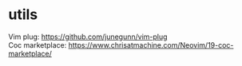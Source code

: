 # utils
Vim plug: https://github.com/junegunn/vim-plug<br/>
Coc marketplace: https://www.chrisatmachine.com/Neovim/19-coc-marketplace/
